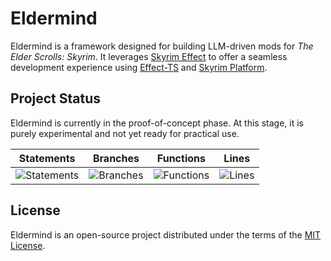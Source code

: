 # Eldermind #

Eldermind is a framework designed for building LLM-driven mods for _The Elder Scrolls: Skyrim_. It
leverages [Skyrim Effect](https://github.com/mysticfall/skyrim-effect) to offer a
seamless development experience using [Effect-TS](https://effect.website/)
and [Skyrim Platform](https://www.nexusmods.com/skyrimspecialedition/mods/54909).

## Project Status

Eldermind is currently in the proof-of-concept phase. At this stage, it is purely experimental and not yet ready for
practical use.

| Statements                  | Branches                | Functions                 | Lines             |
| --------------------------- | ----------------------- | ------------------------- | ----------------- |
| ![Statements](https://img.shields.io/badge/statements-87.08%25-yellow.svg?style=flat) | ![Branches](https://img.shields.io/badge/branches-91.9%25-brightgreen.svg?style=flat) | ![Functions](https://img.shields.io/badge/functions-73.68%25-red.svg?style=flat) | ![Lines](https://img.shields.io/badge/lines-87.08%25-yellow.svg?style=flat) |

## License

Eldermind is an open-source project distributed under the terms of the [MIT License](LICENSE).
